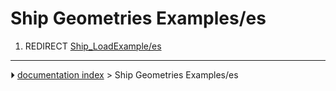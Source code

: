 # Ship Geometries Examples/es
1.  REDIRECT [Ship_LoadExample/es](Ship_LoadExample/es.md)



---
⏵ [documentation index](../README.md) > Ship Geometries Examples/es
